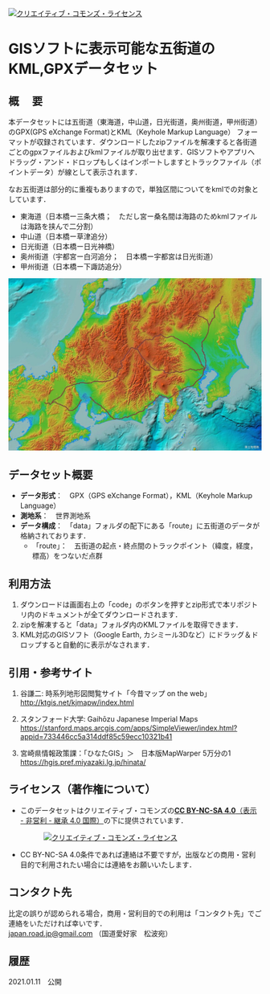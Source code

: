 <a rel="license" href="http://creativecommons.org/licenses/by-nc-sa/4.0/"><img alt="クリエイティブ・コモンズ・ライセンス" style="border-width:0" src="https://i.creativecommons.org/l/by-nc-sa/4.0/88x31.png" /></a>　
# GISソフトに表示可能な五街道のKML,GPXデータセット

## 概　 要    
本データセットには五街道（東海道，中山道，日光街道，奥州街道，甲州街道）のGPX(GPS eXchange Format)とKML（Keyhole Markup Language） フォーマットが収録されています．ダウンロードしたzipファイルを解凍すると各街道ごとのgpxファイルおよびkmlファイルが取り出せます．GISソフトやアプリへドラッグ・アンド・ドロップもしくはインポートしますとトラックファイル（ポイントデータ）が線として表示されます．  

なお五街道は部分的に重複もありますので，単独区間についてをkmlでの対象としています．
* 東海道（日本橋ー三条大橋；　ただし宮ー桑名間は海路のためkmlファイルは海路を挟んで二分割）
* 中山道（日本橋ー草津追分）
* 日光街道（日本橋ー日光神橋）
* 奥州街道（宇都宮ー白河追分；　日本橋ー宇都宮は日光街道）
* 甲州街道（日本橋ー下諏訪追分）

<img src="img/Go-kaido.jpg" width="1000px">

## データセット概要     
+ **データ形式**：　GPX（GPS eXchange Format），KML（Keyhole Markup Language）  
+ **測地系**：　世界測地系  
+ **データ構成**：　「data」フォルダの配下にある「route」に五街道のデータが格納されております．
  + 「route」：　五街道の起点・終点間のトラックポイント（緯度，経度，標高）をつないだ点群
    
## 利用方法

1. ダウンロードは画面右上の「code」のボタンを押すとzip形式で本リポジトリ内のドキュメントが全てダウンロードされます．
1. zipを解凍すると「data」フォルダ内のKMLファイルを取得できます．
1. KML対応のGISソフト（Google Earth, カシミール3Dなど）にドラッグ＆ドロップすると自動的に表示がなされます．     


## 引用・参考サイト  

1. 谷謙二: 時系列地形図閲覧サイト「今昔マップ on the web」  
 http://ktgis.net/kjmapw/index.html  

1. スタンフォード大学: Gaihōzu Japanese Imperial Maps  
  https://stanford.maps.arcgis.com/apps/SimpleViewer/index.html?appid=733446cc5a314ddf85c59ecc10321b41

1. 宮崎県情報政策課：「ひなたGIS」＞　日本版MapWarper 5万分の1  
  https://hgis.pref.miyazaki.lg.jp/hinata/
  
## ライセンス（著作権について）
* このデータセットはクリエイティブ・コモンズの[**CC BY-NC-SA 4.0**（表示 - 非営利 - 継承 4.0 国際）](https://creativecommons.org/licenses/by-nc-sa/4.0/deed.ja)の下に提供されています．

　　　　　<a rel="license" href="http://creativecommons.org/licenses/by-nc-sa/4.0/"><img alt="クリエイティブ・コモンズ・ライセンス" style="border-width:0" src="https://i.creativecommons.org/l/by-nc-sa/4.0/88x31.png" /></a>

* CC BY-NC-SA 4.0条件であれば連絡は不要ですが，出版などの商用・営利目的で利用されたい場合には連絡をお願いいたします．  

## コンタクト先
比定の誤りが認められる場合，商用・営利目的での利用は「コンタクト先」でご連絡をいただければ幸いです．  
japan.road.jp@gmail.com （国道愛好家　松波宛）
  
## 履歴  
2021.01.11　公開  
